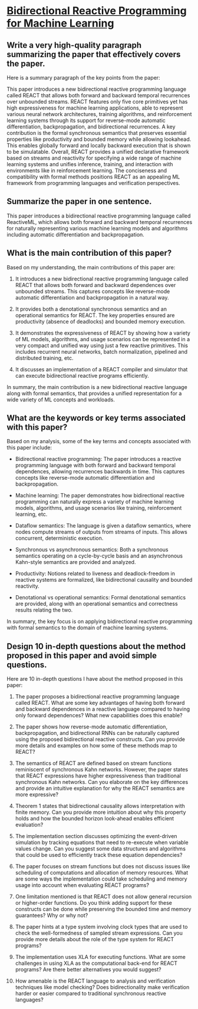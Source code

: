 # [Bidirectional Reactive Programming for Machine Learning](https://arxiv.org/abs/2311.16977)

## Write a very high-quality paragraph summarizing the paper that effectively covers the paper.

 Here is a summary paragraph of the key points from the paper:

This paper introduces a new bidirectional reactive programming language called REACT that allows both forward and backward temporal recurrences over unbounded streams. REACT features only five core primitives yet has high expressiveness for machine learning applications, able to represent various neural network architectures, training algorithms, and reinforcement learning systems through its support for reverse-mode automatic differentiation, backpropagation, and bidirectional recurrences. A key contribution is the formal synchronous semantics that preserves essential properties like productivity and bounded memory while allowing lookahead. This enables globally forward and locally backward execution that is shown to be simulatable. Overall, REACT provides a unified declarative framework based on streams and reactivity for specifying a wide range of machine learning systems and unifies inference, training, and interaction with environments like in reinforcement learning. The conciseness and compatibility with formal methods positions REACT as an appealing ML framework from programming languages and verification perspectives.


## Summarize the paper in one sentence.

 This paper introduces a bidirectional reactive programming language called ReactiveML, which allows both forward and backward temporal recurrences for naturally representing various machine learning models and algorithms including automatic differentiation and backpropagation.


## What is the main contribution of this paper?

 Based on my understanding, the main contributions of this paper are:

1) It introduces a new bidirectional reactive programming language called REACT that allows both forward and backward dependences over unbounded streams. This captures concepts like reverse-mode automatic differentiation and backpropagation in a natural way.

2) It provides both a denotational synchronous semantics and an operational semantics for REACT. The key properties ensured are productivity (absence of deadlocks) and bounded memory execution. 

3) It demonstrates the expressiveness of REACT by showing how a variety of ML models, algorithms, and usage scenarios can be represented in a very compact and unified way using just a few reactive primitives. This includes recurrent neural networks, batch normalization, pipelined and distributed training, etc.

4) It discusses an implementation of a REACT compiler and simulator that can execute bidirectional reactive programs efficiently.

In summary, the main contribution is a new bidirectional reactive language along with formal semantics, that provides a unified representation for a wide variety of ML concepts and workloads.


## What are the keywords or key terms associated with this paper?

 Based on my analysis, some of the key terms and concepts associated with this paper include:

- Bidirectional reactive programming: The paper introduces a reactive programming language with both forward and backward temporal dependences, allowing recurrences backwards in time. This captures concepts like reverse-mode automatic differentiation and backpropagation.

- Machine learning: The paper demonstrates how bidirectional reactive programming can naturally express a variety of machine learning models, algorithms, and usage scenarios like training, reinforcement learning, etc.

- Dataflow semantics: The language is given a dataflow semantics, where nodes compute streams of outputs from streams of inputs. This allows concurrent, deterministic execution.

- Synchronous vs asynchronous semantics: Both a synchronous semantics operating on a cycle-by-cycle basis and an asynchronous Kahn-style semantics are provided and analyzed.  

- Productivity: Notions related to liveness and deadlock-freedom in reactive systems are formalized, like bidirectional causality and bounded reactivity.

- Denotational vs operational semantics: Formal denotational semantics are provided, along with an operational semantics and correctness results relating the two.

In summary, the key focus is on applying bidirectional reactive programming with formal semantics to the domain of machine learning systems.


## Design 10 in-depth questions about the method proposed in this paper and avoid simple questions.

 Here are 10 in-depth questions I have about the method proposed in this paper:

1. The paper proposes a bidirectional reactive programming language called REACT. What are some key advantages of having both forward and backward dependences in a reactive language compared to having only forward dependences? What new capabilities does this enable?

2. The paper shows how reverse-mode automatic differentiation, backpropagation, and bidirectional RNNs can be naturally captured using the proposed bidirectional reactive constructs. Can you provide more details and examples on how some of these methods map to REACT? 

3. The semantics of REACT are defined based on stream functions reminiscent of synchronous Kahn networks. However, the paper states that REACT expressions have higher expressiveness than traditional synchronous Kahn networks. Can you elaborate on the key differences and provide an intuitive explanation for why the REACT semantics are more expressive?

4. Theorem 1 states that bidirectional causality allows interpretation with finite memory. Can you provide more intuition about why this property holds and how the bounded horizon look-ahead enables efficient evaluation? 

5. The implementation section discusses optimizing the event-driven simulation by tracking equations that need to re-execute when variable values change. Can you suggest some data structures and algorithms that could be used to efficiently track these equation dependencies?

6. The paper focuses on stream functions but does not discuss issues like scheduling of computations and allocation of memory resources. What are some ways the implementation could take scheduling and memory usage into account when evaluating REACT programs?

7. One limitation mentioned is that REACT does not allow general recursion or higher-order functions. Do you think adding support for these constructs can be done while preserving the bounded time and memory guarantees? Why or why not?

8. The paper hints at a type system involving clock types that are used to check the well-formedness of sampled stream expressions. Can you provide more details about the role of the type system for REACT programs?

9. The implementation uses XLA for executing functions. What are some challenges in using XLA as the computational back-end for REACT programs? Are there better alternatives you would suggest?

10. How amenable is the REACT language to analysis and verification techniques like model checking? Does bidirectionality make verification harder or easier compared to traditional synchronous reactive languages?
